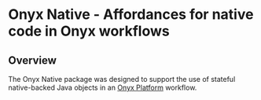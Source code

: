 # Onyx Native - Affordances for native code in Onyx workflows

## Overview

The Onyx Native package was designed to support the use of stateful
native-backed Java objects in an [Onyx Platform](https://github.com/onyx-platform/onyx/blob/master/README.md) workflow.  

